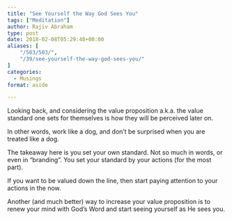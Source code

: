 ```yaml
---
title: "See Yourself the Way God Sees You"
tags: ["Meditation"]
author: Rajiv Abraham
type: post
date: 2018-02-08T05:29:48+00:00
aliases: [
    "/503/503/",
    "/39/see-yourself-the-way-god-sees-you/"
]
categories:
  - Musings
format: aside

---
```

<p style="text-align: left;">
  Looking back, and considering the value proposition a.k.a. the value standard one sets for themselves is how they will be perceived later on.
</p>

<p style="text-align: left;">
  In other words, work like a dog, and don&#8217;t be surprised when you are treated like a dog.
</p>

<p style="text-align: left;">
  The takeaway here is you set your own standard. Not so much in words, or even in &#8220;branding&#8221;. You set your standard by your actions (for the most part).
</p>

<p style="text-align: left;">
  If you want to be valued down the line, then start paying attention to your actions in the now.
</p>

<p style="text-align: left;">
  Another (and much better) way to increase your value proposition is to renew your mind with God&#8217;s Word and start seeing yourself as He sees you.
</p>